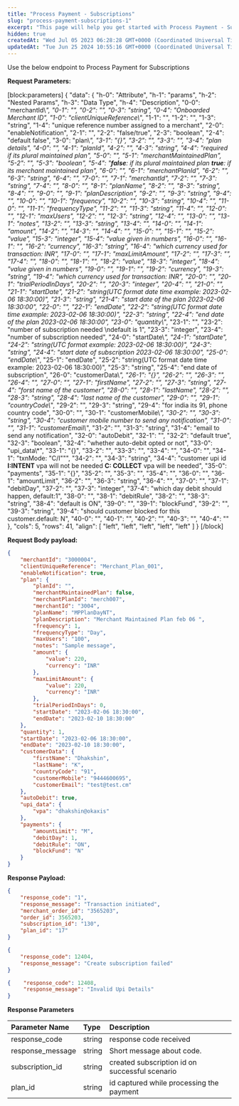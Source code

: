 ```yaml
---
title: "Process Payment - Subscriptions"
slug: "process-payment-subscriptions-1"
excerpt: "This page will help you get started with Process Payment - Subscriptions."
hidden: true
createdAt: "Wed Jul 05 2023 06:28:28 GMT+0000 (Coordinated Universal Time)"
updatedAt: "Tue Jun 25 2024 10:55:16 GMT+0000 (Coordinated Universal Time)"
---
```

Use the below endpoint to Process Payment for Subscriptions

**Request Parameters:**

[block:parameters]
{
  "data": {
    "h-0": "Attribute",
    "h-1": "params",
    "h-2": "Nested Params",
    "h-3": "Data Type",
    "h-4": "Description",
    "0-0": "merchantId\\*",
    "0-1": "",
    "0-2": "",
    "0-3": "string",
    "0-4": "Onboarded Merchant ID",
    "1-0": "clientUniqueReference\\*",
    "1-1": "",
    "1-2": "",
    "1-3": "string",
    "1-4": "unique reference number assigned to a merchant",
    "2-0": "enableNotification",
    "2-1": "",
    "2-2": "false/true",
    "2-3": "boolean",
    "2-4": "default false",
    "3-0": "plan\\*",
    "3-1": "{}",
    "3-2": "",
    "3-3": "",
    "3-4": "plan details",
    "4-0": "",
    "4-1": "planId",
    "4-2": "",
    "4-3": "string",
    "4-4": "required if its plural maintained plan",
    "5-0": "",
    "5-1": "merchantMaintainedPlan",
    "5-2": "",
    "5-3": "boolean",
    "5-4": "**false**: if its plural maintained plan **true**: if its merchant maintained plan",
    "6-0": "",
    "6-1": "merchantPlanId",
    "6-2": "",
    "6-3": "string",
    "6-4": "",
    "7-0": "",
    "7-1": "merchantId",
    "7-2": "",
    "7-3": "string",
    "7-4": "",
    "8-0": "",
    "8-1": "planName",
    "8-2": "",
    "8-3": "string",
    "8-4": "",
    "9-0": "",
    "9-1": "planDescription",
    "9-2": "",
    "9-3": "string",
    "9-4": "",
    "10-0": "",
    "10-1": "frequency",
    "10-2": "",
    "10-3": "string",
    "10-4": "",
    "11-0": "",
    "11-1": "frequencyType",
    "11-2": "",
    "11-3": "string",
    "11-4": "",
    "12-0": "",
    "12-1": "maxUsers",
    "12-2": "",
    "12-3": "string",
    "12-4": "",
    "13-0": "",
    "13-1": "notes",
    "13-2": "",
    "13-3": "string",
    "13-4": "",
    "14-0": "",
    "14-1": "amount",
    "14-2": "",
    "14-3": "",
    "14-4": "",
    "15-0": "",
    "15-1": "",
    "15-2": "value",
    "15-3": "integer",
    "15-4": "value given in numbers",
    "16-0": "",
    "16-1": "",
    "16-2": "currency",
    "16-3": "string",
    "16-4": "which currency used for transaction: INR",
    "17-0": "",
    "17-1": "maxLimitAmount",
    "17-2": "",
    "17-3": "",
    "17-4": "",
    "18-0": "",
    "18-1": "",
    "18-2": "value",
    "18-3": "integer",
    "18-4": "value given in numbers",
    "19-0": "",
    "19-1": "",
    "19-2": "currency",
    "19-3": "string",
    "19-4": "which currency used for transaction: INR",
    "20-0": "",
    "20-1": "trialPeriodInDays",
    "20-2": "",
    "20-3": "integer",
    "20-4": "",
    "21-0": "",
    "21-1": "startDate",
    "21-2": "string(UTC format date time example: 2023-02-06 18:30:00)",
    "21-3": "string",
    "21-4": "start date of the plan 2023-02-06 18:30:00",
    "22-0": "",
    "22-1": "endDate",
    "22-2": "string(UTC format date time example: 2023-02-06 18:30:00)",
    "22-3": "string",
    "22-4": "end date of the plan 2023-02-06 18:30:00",
    "23-0": "quantity\\*",
    "23-1": "",
    "23-2": "number of subscription needed  \ndefault is 1",
    "23-3": "integer",
    "23-4": "number of subscription needed",
    "24-0": "startDate\\*",
    "24-1": "startDate",
    "24-2": "string(UTC format example: 2023-02-06 18:30:00)",
    "24-3": "string",
    "24-4": "start date of subscription 2023-02-06 18:30:00",
    "25-0": "endDate\\*",
    "25-1": "endDate",
    "25-2": "string(UTC format date time example: 2023-02-06 18:30:00)",
    "25-3": "string",
    "25-4": "end date of subscription",
    "26-0": "customerData\\*",
    "26-1": "{}",
    "26-2": "",
    "26-3": "",
    "26-4": "",
    "27-0": "",
    "27-1": "firstName",
    "27-2": "",
    "27-3": "string",
    "27-4": "forst name of the customer",
    "28-0": "",
    "28-1": "lastName",
    "28-2": "",
    "28-3": "string",
    "28-4": "last name of the customer",
    "29-0": "",
    "29-1": "countryCode\\*",
    "29-2": "",
    "29-3": "string",
    "29-4": "for india its 91, phone country code",
    "30-0": "",
    "30-1": "customerMobile\\*",
    "30-2": "",
    "30-3": "string",
    "30-4": "customer mobile number to send any notification",
    "31-0": "",
    "31-1": "customerEmail\\*",
    "31-2": "",
    "31-3": "string",
    "31-4": "email to send any notification",
    "32-0": "autoDebit",
    "32-1": "",
    "32-2": "default true",
    "32-3": "boolean",
    "32-4": "whether auto-debit opted or not",
    "33-0": "upi_data\\*",
    "33-1": "{}",
    "33-2": "",
    "33-3": "",
    "33-4": "",
    "34-0": "",
    "34-1": "txnMode: \"C/I\"\"",
    "34-2": "",
    "34-3": "string",
    "34-4": "customer upi id **I:INTENT** vpa will not be needed                      **C: COLLECT** vpa will be needed",
    "35-0": "payments",
    "35-1": "{}",
    "35-2": "",
    "35-3": "",
    "35-4": "",
    "36-0": "",
    "36-1": "amountLimit",
    "36-2": "",
    "36-3": "string",
    "36-4": "",
    "37-0": "",
    "37-1": "debitDay",
    "37-2": "",
    "37-3": "integer",
    "37-4": "which day debit should happen, default:1",
    "38-0": "",
    "38-1": "debitRule",
    "38-2": "",
    "38-3": "string",
    "38-4": "default is ON",
    "39-0": "",
    "39-1": "blockFund",
    "39-2": "",
    "39-3": "string",
    "39-4": "should customer blocked for this customer.default: N",
    "40-0": "",
    "40-1": "",
    "40-2": "",
    "40-3": "",
    "40-4": ""
  },
  "cols": 5,
  "rows": 41,
  "align": [
    "left",
    "left",
    "left",
    "left",
    "left"
  ]
}
[/block]


**Request Body payload:** 

```json JSON
{
	"merchantId": "3000004",
	"clientUniqueReference": "Merchant_Plan_001",
	"enableNotification": true,
	"plan": {
		"planId": "",
		"merchantMaintainedPlan": false,		
		"merchantPlanId": "merch007",
		"merchantId": "3004",
		"planName": "MPPlanDayNT",
		"planDescription": "Merchant Maintained Plan feb 06 ",
		"frequency": 1,
		"frequencyType": "Day",
		"maxUsers": "100",
		"notes": "Sample message",
		"amount": {
			"value": 220,
			"currency": "INR"
		},
		"maxLimitAmount": {
			"value": 220,
			"currency": "INR"
		},
		"trialPeriodInDays": 0,
		"startDate": "2023-02-06 18:30:00",
		"endDate": "2023-02-10 18:30:00"
	},
	"quantity": 1,
	"startDate": "2023-02-06 18:30:00",
	"endDate": "2023-02-10 18:30:00",
	"customerData": {
		"firstName": "Dhakshin",
		"lastName": "K",
		"countryCode": "91",
		"customerMobile": "9444600695",
		"customerEmail": "test@test.cm"
	},
	"autoDebit": true,
	"upi_data": {
		"vpa": "dhakshin@okaxis"
	},
	"payments": {
		"amountLimit": "M",
		"debitDay": 1,
		"debitRule": "ON",
		"blockFund": "N"
	}
}
```

**Response Payload:** 

```json 200 Success
{
	"response_code": "1",
	"response_message": "Transaction initiated",
	"merchant_order_id": "3565203",
	"order_id": 3565203,
	"subscription_id": "130",
	"plan_id": "17"
}
```
```json 400 Bad Request
{
    "response_code": 12404,
    "response_message": "Create subscription failed"
}
```
```json 400 Bad Request
{    "response_code": 12408,  
     "response_message": "Invalid Upi Details"
}
```

**Response Parameters** 

| Parameter Name   | Type   | Description                                    |
| :--------------- | :----- | :--------------------------------------------- |
| response_code    | string | response code received                         |
| response_message | string | Short message about code.                      |
| subscription_id  | string | created subscription id on successful scenario |
| plan_id          | string | id captured while processing the payment       |

